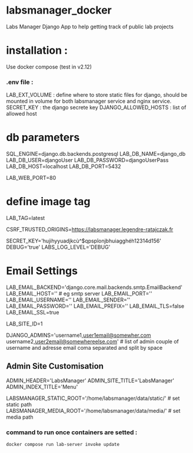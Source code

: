 # labsmanager_docker
Labs Manager Django App to help getting track of public lab projects



# installation : 
Use docker compose (test in v2.12)

### .env file : 
LAB_EXT_VOLUME : define where to store static files for django, should be mounted in volume for both labsmanager service and nginx service.
SECRET_KEY : the django secrete key
DJANGO_ALLOWED_HOSTS : list of allowed host

# db parameters
SQL_ENGINE=django.db.backends.postgresql
LAB_DB_NAME=django_db
LAB_DB_USER=djangoUser
LAB_DB_PASSWORD=djangoUserPass
LAB_DB_HOST=localhost
LAB_DB_PORT=5432

LAB_WEB_PORT=80

# define image tag
LAB_TAG=latest

CSRF_TRUSTED_ORIGINS=https://labsmanager.legendre-ratajczak.fr

SECRET_KEY='hujihyyuadjkcù^$qpspîonjbhuiagghéh12314d156'
DEBUG='true'
LABS_LOG_LEVEL='DEBUG'

# Email Settings
LAB_EMAIL_BACKEND='django.core.mail.backends.smtp.EmailBackend'
LAB_EMAIL_HOST='' # eg smtp server
LAB_EMAIL_PORT=''
LAB_EMAIL_USERNAME=''
LAB_EMAIL_SENDER=''
LAB_EMAIL_PASSWORD=''
LAB_EMAIL_PREFIX=''
LAB_EMAIL_TLS=false
LAB_EMAIL_SSL=true

LAB_SITE_ID=1



DJANGO_ADMINS='username1,user1email@somewher.com  username2,user2email@somewhereelse.com' # list of admin couple of username and adresse email coma separated and split by space 

## Admin Site Customisation
ADMIN_HEADER='LabsManager'
ADMIN_SITE_TITLE='LabsManager'
ADMIN_INDEX_TITLE='Menu'

LABSMANAGER_STATIC_ROOT='/home/labsmanager/data/static/' # set static path
LABSMANAGER_MEDIA_ROOT='/home/labsmanager/data/media/'  # set media path 



### command to run once containers are setted :

```
docker compose run lab-server invoke update
```

